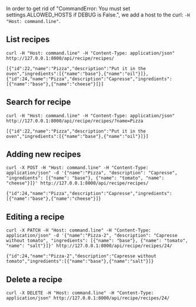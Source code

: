 In order to get rid of "CommandError: You must set settings.ALLOWED_HOSTS if DEBUG is False.", we add a host to the curl: `-H "Host: command.line"`.


## List recipes
`curl -H "Host: command.line" -H "Content-Type: application/json" http://127.0.0.1:8000/api/recipe/recipes/`

```
[{"id":22,"name":"Pizza","description":"Put it in the oven","ingredients":[{"name":"base"},{"name":"oil"}]},{"id":24,"name":"Pizza","description":"Capresse","ingredients":[{"name":"base"},{"name":"cheese"}]}]
```


## Search for recipe
`curl -H "Host: command.line" -H "Content-Type: application/json" http://127.0.0.1:8000/api/recipe/recipes/?name=Pizza`

```
[{"id":22,"name":"Pizza","description":"Put it in the oven","ingredients":[{"name":"base"},{"name":"oil"}]}]
```


## Adding new recipes
`curl -X POST -H "Host: command.line" -H "Content-Type: application/json" -d '{"name":"Pizza", "description": "Capresse", "ingredients": [{"name": "base"}, {"name": "tomato", "name": "cheese"}]}' http://127.0.0.1:8000/api/recipe/recipes/`

```
{"id":24,"name":"Pizza","description":"Capresse","ingredients":[{"name":"base"},{"name":"cheese"}]}
```

## Editing a recipe
`curl -X PATCH -H "Host: command.line" -H "Content-Type: application/json" -d '{"name":"Pizza-2", "description": "Capresse without tomato", "ingredients": [{"name": "base"}, {"name": "tomato", "name": "salt"}]}' http://127.0.0.1:8000/api/recipe/recipes/24/`

```
{"id":24,"name":"Pizza-2","description":"Capresse without tomato","ingredients":[{"name":"base"},{"name":"salt"}]}
```

## Delete a recipe
`curl -X DELETE -H "Host: command.line" -H "Content-Type: application/json" http://127.0.0.1:8000/api/recipe/recipes/24/`
